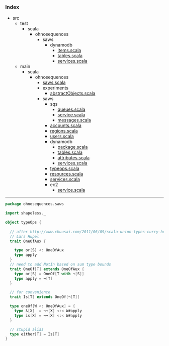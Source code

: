 ### Index

+ src
  + test
    + scala
      + ohnosequences
        + saws
          + dynamodb
            + [items.scala](../../../../test/scala/ohnosequences/saws/dynamodb/items.md)
            + [tables.scala](../../../../test/scala/ohnosequences/saws/dynamodb/tables.md)
            + [services.scala](../../../../test/scala/ohnosequences/saws/dynamodb/services.md)
  + main
    + scala
      + ohnosequences
        + [saws.scala](../saws.md)
        + experiments
          + [abstractObjects.scala](../experiments/abstractObjects.md)
        + saws
          + sqs
            + [queues.scala](sqs/queues.md)
            + [service.scala](sqs/service.md)
            + [messages.scala](sqs/messages.md)
          + [accounts.scala](accounts.md)
          + [regions.scala](regions.md)
          + [users.scala](users.md)
          + dynamodb
            + [package.scala](dynamodb/package.md)
            + [tables.scala](dynamodb/tables.md)
            + [attributes.scala](dynamodb/attributes.md)
            + [services.scala](dynamodb/services.md)
          + [typeops.scala](typeops.md)
          + [resources.scala](resources.md)
          + [services.scala](services.md)
          + ec2
            + [service.scala](ec2/service.md)

------


```scala
package ohnosequences.saws

import shapeless._

object typeOps {
  
  // after http://www.chuusai.com/2011/06/09/scala-union-types-curry-howard/#comment-179
  // Lars Hupel
  trait OneOfAux {

    type or[S] <: OneOfAux
    type apply
  }
  // need to add NotIn based on sum type bounds
  trait OneOf[T] extends OneOfAux {  
    type or[S] = OneOf[T with ¬[S]]
    type apply = ¬[T]
  }

  // for convenience
  trait Is[T] extends OneOf[¬[T]]

  type oneOf[W <: OneOfAux] = {
    type λ[X]  = ¬¬[X] <:< W#apply
    type is[X] = ¬¬[X] <:< W#apply
  }

  // stupid alias
  type either[T] = Is[T]
}
```

